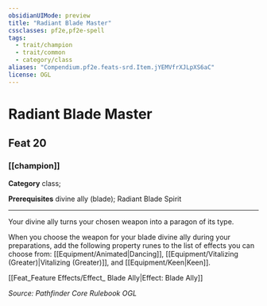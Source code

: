 ```yaml
---
obsidianUIMode: preview
title: "Radiant Blade Master"
cssclasses: pf2e,pf2e-spell
tags:
  - trait/champion
  - trait/common
  - category/class
aliases: "Compendium.pf2e.feats-srd.Item.jYEMVfrXJLpXS6aC"
license: OGL
---
```

# Radiant Blade Master
## Feat 20
### [[champion]]

**Category** class; 



**Prerequisites** divine ally (blade); Radiant Blade Spirit
* * *
Your divine ally turns your chosen weapon into a paragon of its type.

When you choose the weapon for your blade divine ally during your preparations, add the following property runes to the list of effects you can choose from: [[Equipment/Animated|Dancing]], [[Equipment/Vitalizing (Greater)|Vitalizing (Greater)]], and [[Equipment/Keen|Keen]].

[[Feat_Feature Effects/Effect_ Blade Ally|Effect: Blade Ally]]

*Source: Pathfinder Core Rulebook*
*OGL*